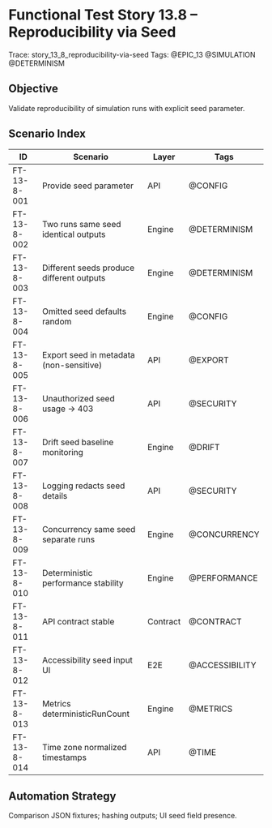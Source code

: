 # Functional Test Story 13.8 – Reproducibility via Seed

Trace: story_13_8_reproducibility-via-seed
Tags: @EPIC_13 @SIMULATION @DETERMINISM

## Objective
Validate reproducibility of simulation runs with explicit seed parameter.

## Scenario Index
| ID | Scenario | Layer | Tags |
|----|----------|-------|------|
| FT-13-8-001 | Provide seed parameter | API | @CONFIG |
| FT-13-8-002 | Two runs same seed identical outputs | Engine | @DETERMINISM |
| FT-13-8-003 | Different seeds produce different outputs | Engine | @DETERMINISM |
| FT-13-8-004 | Omitted seed defaults random | Engine | @CONFIG |
| FT-13-8-005 | Export seed in metadata (non-sensitive) | API | @EXPORT |
| FT-13-8-006 | Unauthorized seed usage -> 403 | API | @SECURITY |
| FT-13-8-007 | Drift seed baseline monitoring | Engine | @DRIFT |
| FT-13-8-008 | Logging redacts seed details | API | @SECURITY |
| FT-13-8-009 | Concurrency same seed separate runs | Engine | @CONCURRENCY |
| FT-13-8-010 | Deterministic performance stability | Engine | @PERFORMANCE |
| FT-13-8-011 | API contract stable | Contract | @CONTRACT |
| FT-13-8-012 | Accessibility seed input UI | E2E | @ACCESSIBILITY |
| FT-13-8-013 | Metrics deterministicRunCount | Engine | @METRICS |
| FT-13-8-014 | Time zone normalized timestamps | API | @TIME |

## Automation Strategy
Comparison JSON fixtures; hashing outputs; UI seed field presence.
